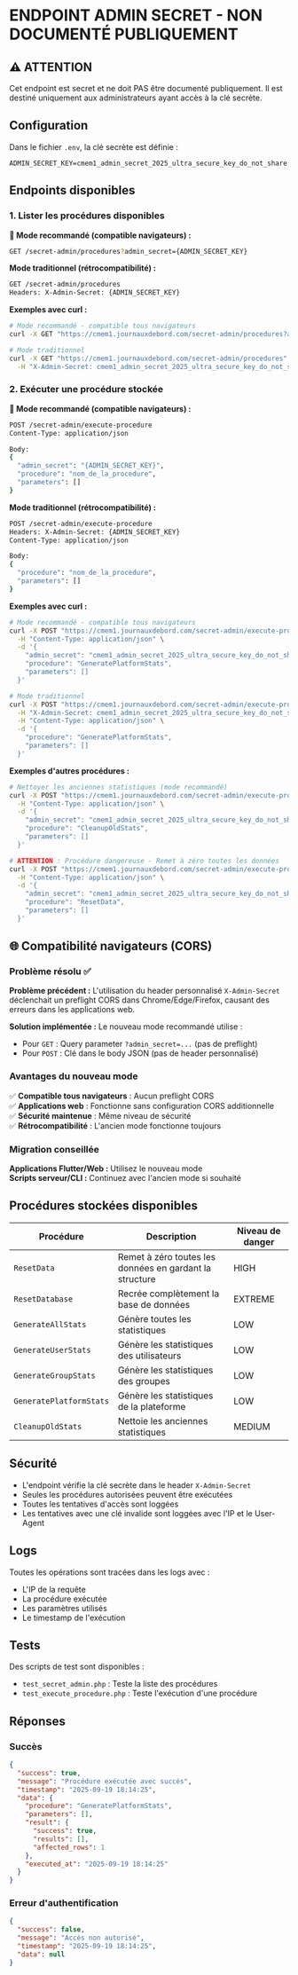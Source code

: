 # ENDPOINT ADMIN SECRET - NON DOCUMENTÉ PUBLIQUEMENT

## ⚠️ ATTENTION 
Cet endpoint est secret et ne doit PAS être documenté publiquement. Il est destiné uniquement aux administrateurs ayant accès à la clé secrète.

## Configuration

Dans le fichier `.env`, la clé secrète est définie :
```
ADMIN_SECRET_KEY=cmem1_admin_secret_2025_ultra_secure_key_do_not_share
```

## Endpoints disponibles

### 1. Lister les procédures disponibles

**🎯 Mode recommandé (compatible navigateurs) :**
```bash
GET /secret-admin/procedures?admin_secret={ADMIN_SECRET_KEY}
```

**Mode traditionnel (rétrocompatibilité) :**
```bash
GET /secret-admin/procedures
Headers: X-Admin-Secret: {ADMIN_SECRET_KEY}
```

**Exemples avec curl :**
```bash
# Mode recommandé - compatible tous navigateurs
curl -X GET "https://cmem1.journauxdebord.com/secret-admin/procedures?admin_secret=cmem1_admin_secret_2025_ultra_secure_key_do_not_share"

# Mode traditionnel
curl -X GET "https://cmem1.journauxdebord.com/secret-admin/procedures" \
  -H "X-Admin-Secret: cmem1_admin_secret_2025_ultra_secure_key_do_not_share"
```

### 2. Exécuter une procédure stockée

**🎯 Mode recommandé (compatible navigateurs) :**
```bash
POST /secret-admin/execute-procedure
Content-Type: application/json

Body:
{
  "admin_secret": "{ADMIN_SECRET_KEY}",
  "procedure": "nom_de_la_procedure",
  "parameters": []
}
```

**Mode traditionnel (rétrocompatibilité) :**
```bash
POST /secret-admin/execute-procedure
Headers: X-Admin-Secret: {ADMIN_SECRET_KEY}
Content-Type: application/json

Body:
{
  "procedure": "nom_de_la_procedure",
  "parameters": []
}
```

**Exemples avec curl :**
```bash
# Mode recommandé - compatible tous navigateurs
curl -X POST "https://cmem1.journauxdebord.com/secret-admin/execute-procedure" \
  -H "Content-Type: application/json" \
  -d '{
    "admin_secret": "cmem1_admin_secret_2025_ultra_secure_key_do_not_share",
    "procedure": "GeneratePlatformStats",
    "parameters": []
  }'

# Mode traditionnel
curl -X POST "https://cmem1.journauxdebord.com/secret-admin/execute-procedure" \
  -H "X-Admin-Secret: cmem1_admin_secret_2025_ultra_secure_key_do_not_share" \
  -H "Content-Type: application/json" \
  -d '{
    "procedure": "GeneratePlatformStats",
    "parameters": []
  }'
```

**Exemples d'autres procédures :**
```bash
# Nettoyer les anciennes statistiques (mode recommandé)
curl -X POST "https://cmem1.journauxdebord.com/secret-admin/execute-procedure" \
  -H "Content-Type: application/json" \
  -d '{
    "admin_secret": "cmem1_admin_secret_2025_ultra_secure_key_do_not_share",
    "procedure": "CleanupOldStats",
    "parameters": []
  }'

# ATTENTION : Procédure dangereuse - Remet à zéro toutes les données
curl -X POST "https://cmem1.journauxdebord.com/secret-admin/execute-procedure" \
  -H "Content-Type: application/json" \
  -d '{
    "admin_secret": "cmem1_admin_secret_2025_ultra_secure_key_do_not_share",
    "procedure": "ResetData",
    "parameters": []
  }'
```

## 🌐 Compatibilité navigateurs (CORS)

### Problème résolu ✅

**Problème précédent :** L'utilisation du header personnalisé `X-Admin-Secret` déclenchait un preflight CORS dans Chrome/Edge/Firefox, causant des erreurs dans les applications web.

**Solution implémentée :** Le nouveau mode recommandé utilise :
- Pour `GET` : Query parameter `?admin_secret=...` (pas de preflight)
- Pour `POST` : Clé dans le body JSON (pas de header personnalisé)

### Avantages du nouveau mode

✅ **Compatible tous navigateurs** : Aucun preflight CORS  
✅ **Applications web** : Fonctionne sans configuration CORS additionnelle  
✅ **Sécurité maintenue** : Même niveau de sécurité  
✅ **Rétrocompatibilité** : L'ancien mode fonctionne toujours  

### Migration conseillée

**Applications Flutter/Web :** Utilisez le nouveau mode  
**Scripts serveur/CLI :** Continuez avec l'ancien mode si souhaité  

## Procédures stockées disponibles

| Procédure | Description | Niveau de danger |
|-----------|-------------|------------------|
| `ResetData` | Remet à zéro toutes les données en gardant la structure | HIGH |
| `ResetDatabase` | Recrée complètement la base de données | EXTREME |
| `GenerateAllStats` | Génère toutes les statistiques | LOW |
| `GenerateUserStats` | Génère les statistiques des utilisateurs | LOW |
| `GenerateGroupStats` | Génère les statistiques des groupes | LOW |
| `GeneratePlatformStats` | Génère les statistiques de la plateforme | LOW |
| `CleanupOldStats` | Nettoie les anciennes statistiques | MEDIUM |

## Sécurité

- L'endpoint vérifie la clé secrète dans le header `X-Admin-Secret`
- Seules les procédures autorisées peuvent être exécutées
- Toutes les tentatives d'accès sont loggées
- Les tentatives avec une clé invalide sont loggées avec l'IP et le User-Agent

## Logs

Toutes les opérations sont tracées dans les logs avec :
- L'IP de la requête
- La procédure exécutée
- Les paramètres utilisés
- Le timestamp de l'exécution

## Tests

Des scripts de test sont disponibles :
- `test_secret_admin.php` : Teste la liste des procédures
- `test_execute_procedure.php` : Teste l'exécution d'une procédure

## Réponses

### Succès
```json
{
  "success": true,
  "message": "Procédure exécutée avec succès",
  "timestamp": "2025-09-19 18:14:25",
  "data": {
    "procedure": "GeneratePlatformStats",
    "parameters": [],
    "result": {
      "success": true,
      "results": [],
      "affected_rows": 1
    },
    "executed_at": "2025-09-19 18:14:25"
  }
}
```

### Erreur d'authentification
```json
{
  "success": false,
  "message": "Accès non autorisé",
  "timestamp": "2025-09-19 18:14:25",
  "data": null
}
```